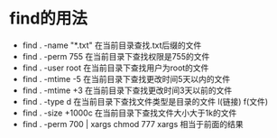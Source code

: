 # find的用法  
- find . -name "*.txt"  在当前目录查找.txt后缀的文件    
- find . -perm 755   在当前目录下查找权限是755的文件   
- find . -user root  在当前目录下查找用户为root的文件
- find . -mtime -5   在当前目录下查找更改时间5天以内的文件
- find . -mtime +3  在当前目录下查找更改时间3天以前的文件   
- find . -type d   在当前目录下查找文件类型是目录的文件 l(链接) f(文件)   
- find . -size +1000c  在当前目录下查找文件大小大于1k的文件   
- find . -perm 700 | xargs chmod 777  xargs 相当于前面的结果   

   

